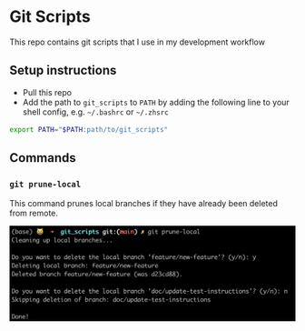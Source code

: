 # Git Scripts

This repo contains git scripts that I use in my development workflow

## Setup instructions

- Pull this repo
- Add the path to `git_scripts` to `PATH` by adding the following line to your shell config, e.g. `~/.bashrc` or `~/.zhsrc`

```sh
export PATH="$PATH:path/to/git_scripts"
```

## Commands

### `git prune-local`

This command prunes local branches if they have already been deleted from remote.

![git prune-local](docs/prune-local.png)
